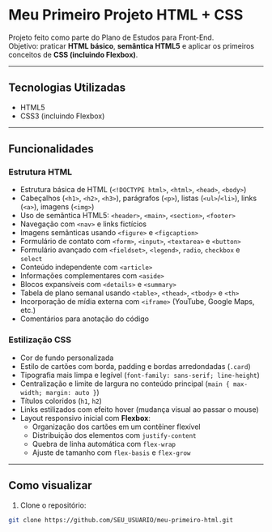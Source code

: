 # Meu Primeiro Projeto HTML + CSS

Projeto feito como parte do Plano de Estudos para Front-End.  
Objetivo: praticar **HTML básico**, **semântica HTML5** e aplicar os primeiros conceitos de **CSS (incluindo Flexbox)**.

---

##  Tecnologias Utilizadas
- HTML5  
- CSS3 (incluindo Flexbox)

---

##  Funcionalidades
### Estrutura HTML
- Estrutura básica de HTML (`<!DOCTYPE html>`, `<html>`, `<head>`, `<body>`)  
- Cabeçalhos (`<h1>`, `<h2>`, `<h3>`), parágrafos (`<p>`), listas (`<ul>`/`<li>`), links (`<a>`), imagens (`<img>`)  
- Uso de semântica HTML5: `<header>`, `<main>`, `<section>`, `<footer>`  
- Navegação com `<nav>` e links fictícios  
- Imagens semânticas usando `<figure>` e `<figcaption>`  
- Formulário de contato com `<form>`, `<input>`, `<textarea>` e `<button>`  
- Formulário avançado com `<fieldset>`, `<legend>`, `radio`, `checkbox` e `select`  
- Conteúdo independente com `<article>`  
- Informações complementares com `<aside>`  
- Blocos expansíveis com `<details>` e `<summary>`  
- Tabela de plano semanal usando `<table>`, `<thead>`, `<tbody>` e `<th>`  
- Incorporação de mídia externa com `<iframe>` (YouTube, Google Maps, etc.)  
- Comentários para anotação do código  

### Estilização CSS
- Cor de fundo personalizada  
- Estilo de cartões com borda, padding e bordas arredondadas (`.card`)  
- Tipografia mais limpa e legível (`font-family: sans-serif; line-height`)  
- Centralização e limite de largura no conteúdo principal (`main { max-width; margin: auto }`)  
- Títulos coloridos (`h1`, `h2`)  
- Links estilizados com efeito hover (mudança visual ao passar o mouse)  
- Layout responsivo inicial com **Flexbox**:
  - Organização dos cartões em um contêiner flexível  
  - Distribuição dos elementos com `justify-content`  
  - Quebra de linha automática com `flex-wrap`  
  - Ajuste de tamanho com `flex-basis` e `flex-grow`  

---

##  Como visualizar
1. Clone o repositório:  
```bash
git clone https://github.com/SEU_USUARIO/meu-primeiro-html.git
